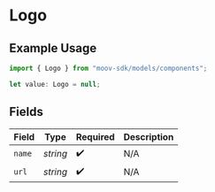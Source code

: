 # Logo

## Example Usage

```typescript
import { Logo } from "moov-sdk/models/components";

let value: Logo = null;
```

## Fields

| Field              | Type               | Required           | Description        |
| ------------------ | ------------------ | ------------------ | ------------------ |
| `name`             | *string*           | :heavy_check_mark: | N/A                |
| `url`              | *string*           | :heavy_check_mark: | N/A                |